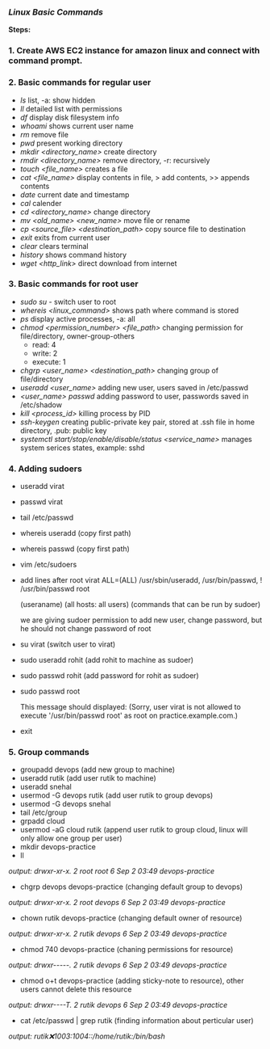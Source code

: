 ### *Linux Basic Commands*

**Steps:**

### 1. Create AWS EC2 instance for amazon linux and connect with command prompt.
### 2. Basic commands for regular user
   - *ls*     list, -a: show hidden
   - *ll*     detailed list with permissions
   - *df*     display disk filesystem info
   - *whoami* shows current user name
   - *rm*     remove file
   - *pwd*    present working directory
   - *mkdir <directory_name>*  create directory
   - *rmdir <directory_name>*  remove directory, -r: recursively
   - *touch <file_name>* creates a file
   - *cat <file_name>* display contents in file, > add contents, >> appends contents
   - *date*   current date and timestamp
   - *cal*    calender
   - *cd <directory_name>*     change directory
   - *mv <old_name> <new_name>*     move file or rename
   - *cp <source_file> <destination_path>*  copy source file to destination
   - *exit* exits from current user
   - *clear* clears terminal
   - *history* shows command history
   - *wget <http_link>* direct download from internet


### 3. Basic commands for root user
   - *sudo su -*    switch user to root
   - *whereis <linux_command>* shows path where command is stored
   - *ps* display active processes, -a: all
   - *chmod <permission_number> <file_path>* changing permission for file/directory, owner-group-others
        - read: 4
        - write: 2
        - execute: 1
   - *chgrp <user_name> <destination_path>* changing group of file/directory
   - *useradd <user_name>* adding new user, users saved in /etc/passwd
   - *<user_name> passwd* adding password to user, passwords saved in /etc/shadow
   - *kill <process_id>* killing process by PID
   - *ssh-keygen* creating public-private key pair, stored at .ssh file in home directory, .pub: public key
   - *systemctl start/stop/enable/disable/status <service_name>* manages system serices states, example: sshd



### 4. Adding sudoers

- useradd virat
- passwd virat
- tail /etc/passwd
- whereis useradd   (copy first path)
- whereis passwd    (copy first path)
- vim /etc/sudoers
- add lines after root
  virat   ALL=(ALL)       /usr/sbin/useradd, /usr/bin/passwd, ! /usr/bin/passwd root

  (useraname)   (all hosts: all users)      (commands that can be run by sudoer)

    we are giving sudoer permission to add new user, change password, but he should not change password of root
- su virat      (switch user to virat)
- sudo useradd rohit    (add rohit to machine as sudoer)
- sudo passwd rohit     (add password for rohit as sudoer)

- sudo passwd root

  This message should displayed:  (Sorry, user virat is not allowed to execute '/usr/bin/passwd root' as root on practice.example.com.)
- exit 



### 5. Group commands

- groupadd devops   (add new group to machine)
- useradd rutik     (add user rutik to machine) 
- useradd snehal
- usermod -G devops rutik       (add user rutik to group devops)
- usermod -G devops snehal
- tail /etc/group
- grpadd cloud
- usermod -aG cloud rutik       (append user rutik to group cloud, linux will only allow one group per user)
- mkdir devops-practice
- ll


*output: drwxr-xr-x. 2 root root 6 Sep  2 03:49 devops-practice*
- chgrp devops devops-practice      (changing default group to devops)

*output: drwxr-xr-x. 2 root devops 6 Sep  2 03:49 devops-practice*

- chown rutik devops-practice       (changing default owner of resource)

*output: drwxr-xr-x. 2 rutik devops 6 Sep  2 03:49 devops-practice*

- chmod 740 devops-practice         (chaning permissions for resource)

*output: drwxr-----. 2 rutik devops 6 Sep  2 03:49 devops-practice*

- chmod o+t devops-practice         (adding sticky-note to resource), other users cannot delete this resource

*output: drwxr----T. 2 rutik devops 6 Sep  2 03:49 devops-practice*

- cat /etc/passwd | grep rutik  (finding information about perticular user)

*output: rutik:x:1003:1004::/home/rutik:/bin/bash* 



